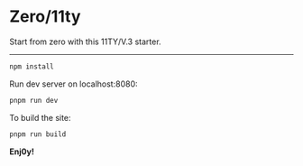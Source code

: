 # Zero/11ty

Start from zero with this 11TY/V.3 starter.

---

```bash
npm install
```

Run dev server on localhost:8080:

```bash
pnpm run dev
```

To build the site:

```bash
pnpm run build
```

__Enj0y!__

